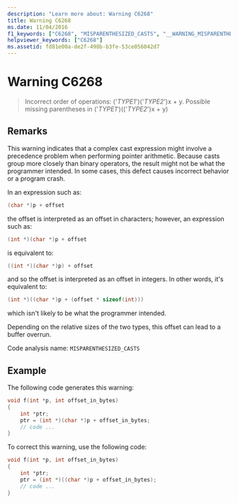 ```yaml
---
description: "Learn more about: Warning C6268"
title: Warning C6268
ms.date: 11/04/2016
f1_keywords: ["C6268", "MISPARENTHESIZED_CASTS", "__WARNING_MISPARENTHESIZED_CASTS"]
helpviewer_keywords: ["C6268"]
ms.assetid: fd81e00a-de2f-498b-b3fe-53ce056042d7
---
```

# Warning C6268

> Incorrect order of operations: ('*TYPE1*')('*TYPE2*')x + y. Possible missing parentheses in ('*TYPE1*')(('*TYPE2*')x + y)

## Remarks

This warning indicates that a complex cast expression might involve a precedence problem when performing pointer arithmetic. Because casts group more closely than binary operators, the result might not be what the programmer intended. In some cases, this defect causes incorrect behavior or a program crash.

In an expression such as:

```cpp
(char *)p + offset
```

the offset is interpreted as an offset in characters; however, an expression such as:

```cpp
(int *)(char *)p + offset
```

is equivalent to:

```cpp
((int *)(char *)p) + offset
```

and so the offset is interpreted as an offset in integers. In other words, it's equivalent to:

```cpp
(int *)((char *)p + (offset * sizeof(int)))
```

which isn't likely to be what the programmer intended.

Depending on the relative sizes of the two types, this offset can lead to a buffer overrun.

Code analysis name: `MISPARENTHESIZED_CASTS`

## Example

The following code generates this warning:

```cpp
void f(int *p, int offset_in_bytes)
{
    int *ptr;
    ptr = (int *)(char *)p + offset_in_bytes;
    // code ...
}
```

To correct this warning, use the following code:

```cpp
void f(int *p, int offset_in_bytes)
{
    int *ptr;
    ptr = (int *)((char *)p + offset_in_bytes);
    // code ...
}
```
